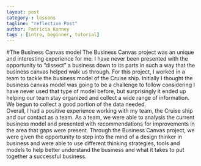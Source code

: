 ```yaml
---
layout: post
category : lessons
tagline: "reflective Post"
author: Patricia Konney
tags : [intro, beginner, tutorial]
---
```


	
#The Business Canvas model
The Business Canvas project was an unique and interesting experience for me.  I have never been presented with the opportunity to “dissect” a business down to its parts in such a way that the business canvas helped walk us through.  For this project, I worked in a team to tackle the business model of the Cruise ship.  Initially I thought the business canvas model was going to be a challenge to follow considering I have never used that type of model before, but surprisingly it ended up helping our team stay organized and collect a wide range of information.   We begun to collect a good portion of the data needed.  
   Overall, I had a positive experience working with my team, the Cruise ship and our contact as a team.  As a team, we were able to analysis the current business model and presented with  recommendations for improvements in the area that gaps were present.  Through the Business Canvas project, we were given the opportunity to step into the mind of a design thinker in business and were able to use different thinking strategies, tools and models to help better understand the business and what it takes to put together a successful business.
